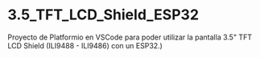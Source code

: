 # 3.5_TFT_LCD_Shield_ESP32
 Proyecto de Platformio en VSCode para poder utilizar la pantalla 3.5" TFT LCD Shield (ILI9488 - ILI9486) con un ESP32.)

